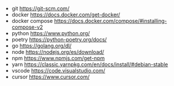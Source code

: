 - git               https://git-scm.com/
- docker            https://docs.docker.com/get-docker/
- docker compose    https://docs.docker.com/compose/#installing-compose-v2
- python            https://www.python.org/
- poetry            https://python-poetry.org/docs/
- go                https://golang.org/dl/
- node              https://nodejs.org/es/download/
- npm               https://www.npmjs.com/get-npm
- yarn              https://classic.yarnpkg.com/en/docs/install/#debian-stable
- vscode            https://code.visualstudio.com/
- cursor            https://www.cursor.com/
